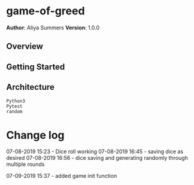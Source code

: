 # game-of-greed
**Author**: Aliya Summers
**Version**: 1.0.0

## Overview
<!-- Problem domain here -->
## Getting Started
<!-- How to run on personal machine -->

## Architecture
<!-- languages, libraries etc -->
    Python3
    Pytest
    random
# Change log
07-08-2019 15:23 - Dice roll working
07-08-2019 16:45 - saving dice as desired
07-08-2019 16:56 - dice saving and generating randomly through multiple rounds

07-09-2019 15:37 - added game init function

<!-- Goals:
Simulate rolling between 1 and 6 dice
Set aside dice after each roll
Allow user to enter score for each roll
Showuld be able to "bank" current score, then roll again
Track total score
Track total round
MAKE IT MODULAR
 -->